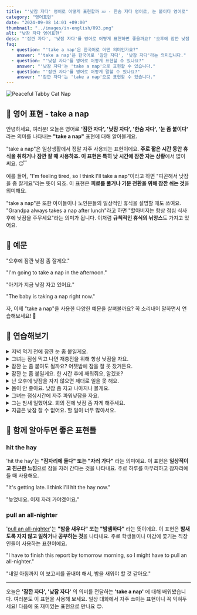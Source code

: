 ```yaml
---
title: "'낮잠 자다' 영어로 어떻게 표현할까 💤 - 한숨 자다 영어로, 눈 붙이다 영어로"
category: "영어표현"
date: "2024-09-08 14:01 +09:00"
thumbnail: "../images/in-english/093.png"
alt: "낮잠 자다 영어표현"
desc: "'잠깐 자다', '낮잠 자다'를 영어로 어떻게 표현하면 좋을까요? '오후에 잠깐 낮잠 좀 잘게요', '아기가 지금 낮잠 자고 있어요' 등을 영어로 표현하는 법을 배워봅시다. 'take a nap' 표현을 중심으로 다양한 예문을 통해서 연습하고 본인의 표현으로 만들어 보세요. 일상 생활에서 자주 사용되는 이 표현을 익혀 피로 해소와 기분 전환을 위한 상황에서 활용해 보세요."
faq:
  - question: "'take a nap'은 한국어로 어떤 의미인가요?"
    answer: "'take a nap'은 한국어로 '잠깐 자다', '낮잠 자다'라는 의미입니다."
  - question: "'낮잠 자다'를 영어로 어떻게 표현할 수 있나요?"
    answer: "'낮잠 자다'는 'take a nap'으로 표현할 수 있습니다."
  - question: "'잠깐 자다'를 영어로 어떻게 말할 수 있나요?"
    answer: "'잠깐 자다'는 'take a nap'으로 표현할 수 있습니다."
---
```


![Peaceful Tabby Cat Nap](../images/in-english/093-1.avif)

## 🌟 영어 표현 - take a nap

안녕하세요, 여러분! 오늘은 영어로 **'잠깐 자다', '낮잠 자다', '한숨 자다', '눈 좀 붙이다'** 라는 의미를 나타내는 **"take a nap"** 표현에 대해 알아볼게요.

"take a nap"은 일상생활에서 정말 자주 사용되는 표현이에요. **주로 짧은 시간 동안 휴식을 취하거나 잠깐 잘 때 사용하죠. 이 표현은 특히 낮 시간에 잠깐 자는 상황**에서 많이 써요. 😴

예를 들어, "I'm feeling tired, so I think I'll take a nap"이라고 하면 "피곤해서 낮잠을 좀 잘게요"라는 뜻이 되죠. 이 표현은 **피로를 풀거나 기분 전환을 위해 잠깐 쉬는 것**을 의미해요.

"take a nap"은 또한 아이들이나 노인분들의 일상적인 휴식을 설명할 때도 쓰여요. "Grandpa always takes a nap after lunch"라고 하면 "할아버지는 항상 점심 식사 후에 낮잠을 주무세요"라는 의미가 됩니다. 이처럼 **규칙적인 휴식의 뉘앙스**도 가지고 있어요.

<script async src="https://pagead2.googlesyndication.com/pagead/js/adsbygoogle.js?client=ca-pub-1465612013356152"
     crossorigin="anonymous"></script>
<!-- engple-horizontal-ad -->

<ins class="adsbygoogle"
     style="display:block"
     data-ad-client="ca-pub-1465612013356152"
     data-ad-slot="2106896038"
     data-ad-format="auto"
     data-full-width-responsive="true"></ins>

<script>
     (adsbygoogle = window.adsbygoogle || []).push({});
</script>

## 📖 예문

"오후에 잠깐 낮잠 좀 잘게요."

"I'm going to take a nap in the afternoon."

"아기가 지금 낮잠 자고 있어요."

"The baby is taking a nap right now."

자, 이제 "take a nap"을 사용한 다양한 예문을 살펴볼까요? 꼭 소리내어 말하면서 연습해보세요! 🚀

## 💬 연습해보기

<details>
<summary>저녁 먹기 전에 잠깐 눈 좀 붙일게요.</summary>
<span>I'll take a nap before dinner.</span>
</details>

<details>
<summary>그녀는 점심 먹고 나면 재충전을 위해 항상 낮잠을 자요.</summary>
<span>She always takes a nap after lunch to recharge.</span>
</details>

<details>
<summary>잠깐 눈 좀 붙여도 될까요? 어젯밤에 잠을 잘 못 잤거든요.</summary>
<span>Do you mind if I take a quick nap? I didn't sleep well last night.</span>
</details>

<details>
<summary>잠깐 눈 좀 붙일게요. 한 시간 후에 깨워줘요, 알겠죠?</summary>
<span>I'm gonna take a quick nap. Wake me up in an hour, okay?</span>
</details>

<details>
<summary>난 오후에 낮잠을 자지 않으면 제대로 일을 못 해요.</summary>
<span>I can't function without taking a nap in the afternoon.</span>
</details>

<details>
<summary>몸이 안 좋아요. 낮잠 좀 자고 나아지나 볼게요.</summary>
<span>I'm not feeling well. I think I'll take a nap and see if that helps.</span>
</details>

<details>
<summary>그녀는 점심시간에 자주 파워낮잠을 자요.</summary>
<span>She often takes a power nap during her lunch break.</span>
</details>

<details>
<summary>그는 밤새 일했어요. 회의 전에 낮잠 좀 자게 해주세요.</summary>
<span>He's been working all night. Let him take a nap before the meeting.</span>
</details>

<details>
<summary>지금은 낮잠 잘 수 없어요. 할 일이 너무 많아서요.</summary>
<span>I can't take a nap now. I've got too much work to do.</span>
</details>

## 🤝 함께 알아두면 좋은 표현들

### hit the hay

'hit the hay'는 **"잠자리에 들다" 또는 "자러 가다"** 라는 의미예요. 이 표현은 **일상적이고 친근한 느낌**으로 잠을 자러 간다는 것을 나타내요. 주로 하루를 마무리하고 잠자리에 들 때 사용해요.

"It's getting late. I think I'll hit the hay now."

"늦었네요. 이제 자러 가야겠어요."

### pull an all-nighter

'[pull an all-nighter](/blog/in-english/133.pull-all-nighter/)'는 **"밤을 새우다" 또는 "밤샘하다"** 라는 뜻이에요. 이 표현은 **밤새도록 자지 않고 일하거나 공부하는 것**을 나타내요. 주로 학생들이나 마감에 쫓기는 직장인들이 사용하는 표현이에요.

"I have to finish this report by tomorrow morning, so I might have to pull an all-nighter."

"내일 아침까지 이 보고서를 끝내야 해서, 밤을 새워야 할 것 같아요."

---

오늘은 **'잠깐 자다', '낮잠 자다'** 의 의미를 전달하는 **'take a nap'** 에 대해 배워봤습니다. 여러분도 이 표현을 사용해 보세요. 일상 대화에서 자주 쓰이는 표현이니 꼭 익혀두세요! 다음에 또 재미있는 표현으로 만나요 😊.
